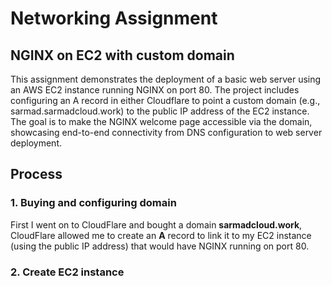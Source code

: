 # Networking Assignment
## NGINX on EC2 with custom domain

This assignment demonstrates the deployment of a basic web server using an AWS EC2 instance running NGINX on port 80. The project includes configuring an A record in either Cloudflare to point a custom domain (e.g., sarmad.sarmadcloud.work) to the public IP address of the EC2 instance. The goal is to make the NGINX welcome page accessible via the domain, showcasing end-to-end connectivity from DNS configuration to web server deployment.

## Process

### 1. Buying and configuring domain
First I went on to CloudFlare and bought a domain **sarmadcloud.work**, CloudFlare allowed me to create an **A** record to link it to my EC2 instance (using the public IP address) that would have NGINX running on port 80.

### 2. Create EC2 instance
